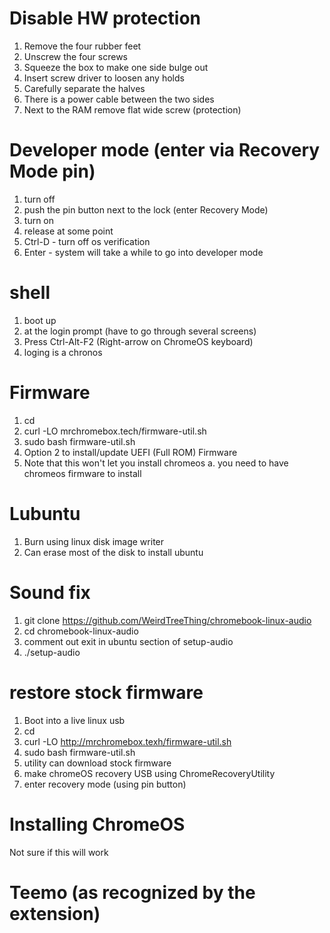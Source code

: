# Disable HW protection
1. Remove the four rubber feet
2. Unscrew the four screws
3. Squeeze the box to make one side bulge out
4. Insert screw driver to loosen any holds
5. Carefully separate the halves
6. There is a power cable between the two sides
7. Next to the RAM remove flat wide screw (protection) 

# Developer mode (enter via Recovery Mode pin)
1. turn off
2. push the pin button next to the lock (enter Recovery Mode)
3. turn on
4. release at some point
5. Ctrl-D - turn off os verification
6. Enter - system will take a while to go into developer mode

# shell
1. boot up
2. at the login prompt (have to go through several screens)
3. Press Ctrl-Alt-F2 (Right-arrow on ChromeOS keyboard)
4. loging is a chronos

# Firmware
1. cd
2. curl -LO mrchromebox.tech/firmware-util.sh
3. sudo bash firmware-util.sh
4. Option 2 to install/update UEFI (Full ROM) Firmware
5. Note that this won't let you install chromeos
   a. you need to have chromeos firmware to install

# Lubuntu
1. Burn using linux disk image writer
2. Can erase most of the disk to install ubuntu

# Sound fix
1. git clone https://github.com/WeirdTreeThing/chromebook-linux-audio
2. cd chromebook-linux-audio
3. comment out exit in ubuntu section of setup-audio
4. ./setup-audio

# restore stock firmware
1. Boot into a live linux usb
2. cd
3. curl -LO http://mrchromebox.texh/firmware-util.sh
4. sudo bash firmware-util.sh
5. utility can download stock firmware
6. make chromeOS recovery USB using ChromeRecoveryUtility 
7. enter recovery mode (using pin button)

# Installing ChromeOS
Not sure if this will work

# Teemo (as recognized by the extension)